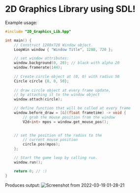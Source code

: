 # 2D Graphics Library using SDL!
Example usage:
```C++
#include "2D_Graphics_Lib.hpp"

int main() {
	// Construct 1280x720 Window object.
	LoopWin window { "Window Title", 1280, 720 };

	// set window attributes:
	window.background(0, 20); // black with alpha 20
	window.framerate(144);
	
	// Create circle object at (0, 0) with radius 50
	Circle circle {0, 0, 50};
	
	// draw circle object at every frame update,
	// by attaching it to the window object
	window.attach(circle);

	// define function that will be called at every frame
	window.before_draw = [&](float frametime) -> void {
		// grab the mouse position from the window
		V2d<int> mpos = window.get_mouse_pos();

	
	// set the position of the radius to the
		// current mouse position
		circle.pos(mpos);
	};

	// Start the game loop by calling run.
	window.run(); 

	return 0; // :)
}
```

Produces output:
![Screenshot from 2022-03-19 01-28-21](https://user-images.githubusercontent.com/93908883/159099446-f5976859-6240-45c8-a9e5-a05dad4b5cb2.png)
